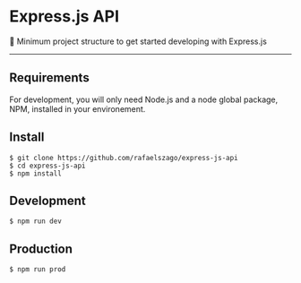 # Express.js API

🎩 Minimum project structure to get started developing with Express.js

---
## Requirements

For development, you will only need Node.js and a node global package, NPM, installed in your environement.

## Install

    $ git clone https://github.com/rafaelszago/express-js-api
    $ cd express-js-api
    $ npm install

## Development

    $ npm run dev

## Production

    $ npm run prod